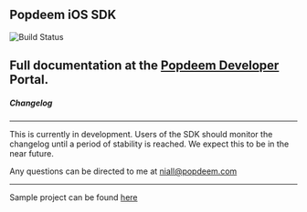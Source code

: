 
## Popdeem iOS SDK
![Build Status](https://travis-ci.org/Popdeem/Popdeem-SDK-iOS.svg?branch=master)

Full documentation at the [Popdeem Developer](http://www.popdeem.com/developer/iosdocs "iOS Docs") Portal.
-----
##### Changelog
-----
This is currently in development. Users of the SDK should monitor the changelog until a period of stability is reached. We expect this to be in the near future.

Any questions can be directed to me at niall@popdeem.com

-----
Sample project can be found [here](https://github.com/Popdeem/Popdeem-Social-Login-Example "here")

